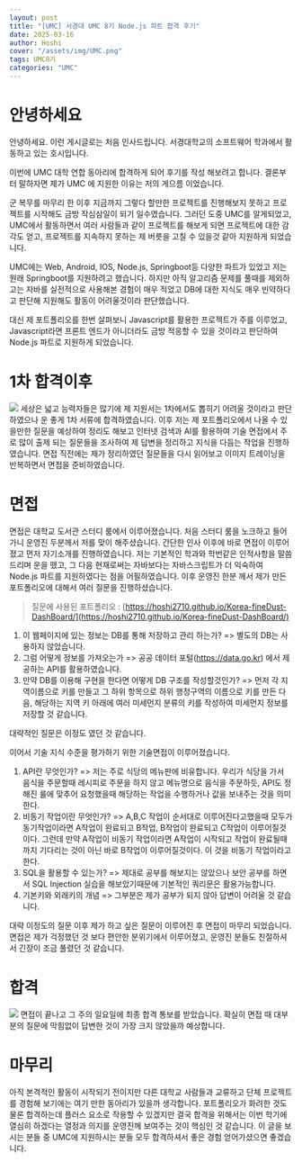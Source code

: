 ```yaml
---
layout: post
title: "[UMC] 서경대 UMC 8기 Node.js 파트 합격 후기"
date: 2025-03-16
author: Hoshi
cover: "/assets/img/UMC.png"
tags: UMC8기
categories: "UMC"
---
```


# 안녕하세요

안녕하세요. 이런 게시글로는 처음 인사드립니다.
서경대학교의 소프트웨어 학과에서 활동하고 있는 호시입니다.

이번에 UMC 대학 연합 동아리에 합격하게 되어 후기를 작성 해보려고 합니다.
결론부터 말하자면 제가 UMC 에 지원한 이유는 저의 게으름 이었습니다.

군 복무를 마무리 한 이후 지금까지 그렇다 할만한 프로젝트를 진행해보지 못하고
프로젝트를 시작해도 금방 작심삼일이 되기 일수였습니다. 그러던 도중 UMC를 알게되었고,
UMC에서 활동하면서 여러 사람들과 같이 프로젝트를 해보게 되면 프로젝트에 대한 감각도 얻고,
프로젝트를 지속하지 못하는 제 버릇을 고칠 수 있을것 같아 지원하게 되었습니다.

UMC에는 Web, Android, IOS, Node.js, Springboot등 다양한 파트가 있었고 저는 원래 Springboot를 지원하려고 했습니다.
하지만 아직 알고리즘 문제를 풀때를 제외하고는 자바를 실전적으로 사용해본 경험이 매우 적었고 DB에 대한 지식도 매우
빈약하다고 판단해 지원해도 활동이 어려울것이라 판단했습니다.

대신 제 포트폴리오를 한번 살펴보니 Javascript를 활용한 프로젝트가 주를 이루었고, Javascript라면 프론트 엔드가 아니더라도 금방 적응할 수 있을 것이라고 판단하여 Node.js 파트로 지원하게 되었습니다.

# 1차 합격이후

![]({{site.url}}/assets/img/posts_img/8th_UMC_1_1.jpg)
세상은 넓고 능력자들은 많기에 제 지원서는 1차에서도 뽑히기 어려울 것이라고 판단하였으나 운 좋게 1차 서류에 합격하였습니다.
이후 저는 제 포트폴리오에서 나올 수 있을만한 질문을 예상하여 정리도 해보고 인터넷 검색과 AI를 활용하여 기술 면접에서 주로 많이 출제 되는 질문들을 조사하여 제 답변을 정리하고 지식을 다듬는 작업을 진행하였습니다.
면접 직전에는 제가 정리하였던 질문들을 다시 읽어보고 이미지 트레이닝을 반복하면서 면접을 준비하였습니다.

# 면접

면접은 대학교 도서관 스터디 룸에서 이루어졌습니다. 처음 스터디 룸을 노크하고 들어가니 운영진 두분께서 저를 맞이 해주셨습니다.
간단한 인사 이후에 바로 면접이 이루어졌고 먼저 자기소개를 진행하였습니다.
저는 기본적인 학과와 학번같은 인적사항을 말씀드리며 운을 뗐고, 그 다음 현재로써는 자바보다는 자바스크립트가 더 익숙하여 Node.js 파트를 지원하였다는 점을 어필하였습니다.
이후 운영진 한분 께서 제가 만든 포트폴리오에 대해서 여러 질문을 진행하셨습니다.

> 질문에 사용된 포트폴리오 : [https://hoshi2710.github.io/Korea-fineDust-DashBoard/](https://hoshi2710.github.io/Korea-fineDust-DashBoard/)

1. 이 웹페이지에 있는 정보는 DB를 통해 저장하고 관리 하는가? => 별도의 DB는 사용하지 않았습니다.
2. 그럼 어떻게 정보를 가져오는가 => 공공 데이터 포털(https://data.go.kr) 에서 제공하는 API를 활용하였습니다.
3. 만약 DB를 이용해 구현을 한다면 어떻게 DB 구조를 작성할것인가? => 먼저 각 지역이름으로 키를 만들고 그 하위 항목으로 하위 행정구역의 이름으로 키를 만든 다음, 해당하는 지역 키 아래에 여러 미세먼지 분류의 키를 작성하여 미세먼지 정보를 저장할 것 같습니다.

대략적인 질문은 이정도 였던 것 같습니다.

이어서 기술 지식 수준을 평가하기 위한 기술면접이 이루어졌습니다.

1. API란 무엇인가? => 저는 주로 식당의 메뉴판에 비유합니다. 우리가 식당을 가서 음식을 주문할때 레시피로 주문을 하지 않고 메뉴명으로 음식을 주문하듯, API도 정해진 룰에 맞추어 요청했을때 해당하는 작업을 수행하거나 값을 보내주는 것을 의미한다.
2. 비동기 작업이란 무엇인가? => A,B,C 작업이 순서대로 이루어진다고했을때 모두가 동기작업이라면 A작업이 완료되고 B작업, B작업이 완료되고 C작업이 이루어질것이다. 그런데 만약 A작업이 비동기 작업이라면 A작업이 시작되고 작업이 완료될때까지 기다리는 것이 아닌 바로 B작업이 이루어질것이다. 이 것을 비동기 작업이라고 한다.
3. SQL을 활용할 수 있는가? => 제대로 공부를 해보지는 않았으나 보안 공부를 하면서 SQL Injection 실습을 해보았기때문에 기본적인 쿼리문은 활용가능합니다.
4. 기본키와 외래키의 개념 => 그부분은 제가 공부가 되지 않아 답변이 어려울 것 같습니다.

대략 이정도의 질문 이후 제가 하고 싶은 질문이 이루어진 후 면접이 마무리 되었습니다.
면접은 제가 걱정했던 것 보다 편안한 분위기에서 이루어졌고, 운영진 분들도 친절하셔서 긴장이 조금 풀렸던 것 같습니다.

# 합격

![]({{site.url}}/assets/img/posts_img/8th_UMC_1_2.jpg)
면접이 끝나고 그 주의 일요일에 최종 합격 통보를 받았습니다.
확실히 면접 때 대부분의 질문에 막힘없이 답변한 것이 가장 크지 않았을까 예상합니다.

# 마무리

아직 본격적인 활동이 시작되기 전이지만 다른 대학교 사람들과 교류하고 단체 프로젝트를 경험해 보기에는 여기 만한 동아리가 있을까 생각합니다.
포트폴리오가 화려한 것도 물론 합격하는데 플러스 요소로 작용할 수 있겠지만 결국 합격을 위해서는 이번 학기에 열심히 하겠다는 열정과 의지를 운영진께 보여주는 것이 핵심인 것 같습니다.
이 글을 보시는 분들 중 UMC에 지원하시는 분들 모두 합격하셔서 좋은 경험 얻어가셨으면 좋겠습니다.
